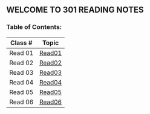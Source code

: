 ## WELCOME TO 301 READING NOTES
### Table of Contents:
 Class # | Topic 
 ------- | ----- 
Read 01 | [Read01](301read1.md) 
Read 02 | [Read02](301read2.md) 
Read 03 | [Read03](301read3.md) 
Read 04 | [Read04](301read4.md) 
Read 05 | [Read05](301read5.md) 
Read 06 | [Read06](301read6.md) 

